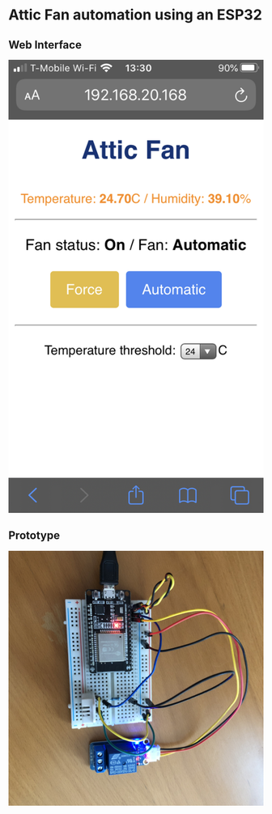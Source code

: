 # Attic Fan automation using an ESP32


## Web Interface

![Final product](misc/IMG_0627.PNG)

## Prototype

![Final product](misc/IMG_0628.JPG)
